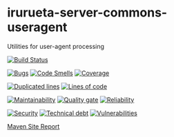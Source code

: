 # irurueta-server-commons-useragent
Utilities for user-agent processing

[![Build Status](https://travis-ci.com/albertoirurueta/irurueta-server-commons-useragent.svg?branch=master)](https://travis-ci.com/albertoirurueta/irurueta-server-commons-useragent)

[![Bugs](https://sonarcloud.io/api/project_badges/measure?project=albertoirurueta_irurueta-server-commons-useragent&metric=bugs)](https://sonarcloud.io/dashboard?id=albertoirurueta_irurueta-server-commons-useragent)
[![Code Smells](https://sonarcloud.io/api/project_badges/measure?project=albertoirurueta_irurueta-server-commons-useragent&metric=code_smells)](https://sonarcloud.io/dashboard?id=albertoirurueta_irurueta-server-commons-useragent)
[![Coverage](https://sonarcloud.io/api/project_badges/measure?project=albertoirurueta_irurueta-server-commons-useragent&metric=coverage)](https://sonarcloud.io/dashboard?id=albertoirurueta_irurueta-server-commons-useragent)

[![Duplicated lines](https://sonarcloud.io/api/project_badges/measure?project=albertoirurueta_irurueta-server-commons-useragent&metric=duplicated_lines_density)](https://sonarcloud.io/dashboard?id=albertoirurueta_irurueta-server-commons-useragent)
[![Lines of code](https://sonarcloud.io/api/project_badges/measure?project=albertoirurueta_irurueta-server-commons-useragent&metric=ncloc)](https://sonarcloud.io/dashboard?id=albertoirurueta_irurueta-server-commons-useragent)

[![Maintainability](https://sonarcloud.io/api/project_badges/measure?project=albertoirurueta_irurueta-server-commons-useragent&metric=sqale_rating)](https://sonarcloud.io/dashboard?id=albertoirurueta_irurueta-server-commons-useragent)
[![Quality gate](https://sonarcloud.io/api/project_badges/measure?project=albertoirurueta_irurueta-server-commons-useragent&metric=alert_status)](https://sonarcloud.io/dashboard?id=albertoirurueta_irurueta-server-commons-useragent)
[![Reliability](https://sonarcloud.io/api/project_badges/measure?project=albertoirurueta_irurueta-server-commons-useragent&metric=reliability_rating)](https://sonarcloud.io/dashboard?id=albertoirurueta_irurueta-server-commons-useragent)

[![Security](https://sonarcloud.io/api/project_badges/measure?project=albertoirurueta_irurueta-server-commons-useragent&metric=security_rating)](https://sonarcloud.io/dashboard?id=albertoirurueta_irurueta-server-commons-useragent)
[![Technical debt](https://sonarcloud.io/api/project_badges/measure?project=albertoirurueta_irurueta-server-commons-useragent&metric=sqale_index)](https://sonarcloud.io/dashboard?id=albertoirurueta_irurueta-server-commons-useragent)
[![Vulnerabilities](https://sonarcloud.io/api/project_badges/measure?project=albertoirurueta_irurueta-server-commons-useragent&metric=vulnerabilities)](https://sonarcloud.io/dashboard?id=albertoirurueta_irurueta-server-commons-useragent)

[Maven Site Report](http://albertoirurueta.github.io/irurueta-server-commons-useragent/)
